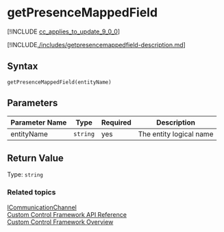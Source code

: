 # getPresenceMappedField

[!INCLUDE [cc_applies_to_update_9_0_0](../../../../includes/cc_applies_to_update_9_0_0.md)]

[!INCLUDE[./includes/getpresencemappedfield-description.md](./includes/getpresencemappedfield-description.md)]

## Syntax

`getPresenceMappedField(entityName)`

## Parameters

| Parameter Name|Type|Required|Description|
| ------------- |----|--------|-----------|
|entityName|`string`|yes|The entity logical name|

## Return Value

Type: `string`


### Related topics

[ICommunicationChannel](../icommunicationchannel.md)<br />
[Custom Control Framework API Reference](../index.md)<br />
[Custom Control Framework Overview](../../custom-control-framework-overview.md)<br />